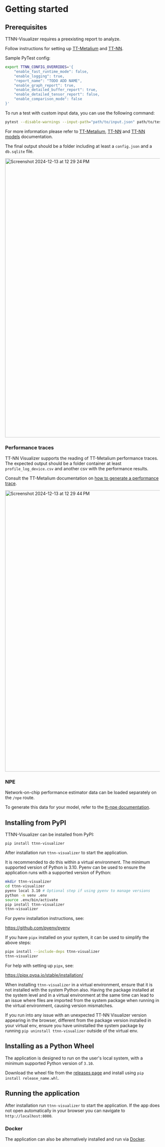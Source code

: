 # Getting started

## Prerequisites

TTNN-Visualizer requires a preexisting report to analyze.

Follow instructions for setting up [TT-Metalium](https://github.com/tenstorrent/tt-metal) and [TT-NN](https://github.com/tenstorrent/tt-metal/blob/main/ttnn/README.md).

Sample PyTest config:

``` bash
export TTNN_CONFIG_OVERRIDES='{
    "enable_fast_runtime_mode": false,
    "enable_logging": true,
    "report_name": "TODO ADD NAME",
    "enable_graph_report": true,
    "enable_detailed_buffer_report": true,
    "enable_detailed_tensor_report": false,
    "enable_comparison_mode": false
}'
```

To run a test with custom input data, you can use the following command:

``` bash
pytest --disable-warnings --input-path="path/to/input.json" path/to/test_file.py::test_function[param]
```

For more information please refer to [TT-Metalium](https://docs.tenstorrent.com/tt-metalium/latest/get_started/get_started.html), [TT-NN](https://docs.tenstorrent.com/ttnn/latest/ttnn/get_started.html) and [TT-NN models](https://docs.tenstorrent.com/tt-metal/latest/ttnn/tt_metal_models/get_started.html#running-an-example-model) documentation.

The final output should be a folder including at least a `config.json` and a `db.sqlite` file.

<img width="909" alt="Screenshot 2024-12-13 at 12 29 24 PM" src="https://github.com/user-attachments/assets/ab31892a-2779-4fe1-9ad5-0f35f8329f9a" />

### Performance traces

TT-NN Visualizer supports the reading of TT-Metalium performance traces. The expected output should be a folder container at least `profile_log_device.csv` and another csv with the performance results.

Consult the TT-Metalium documentation on [how to generate a performance trace](https://github.com/tenstorrent/tt-metal/tree/main/models/perf#generating-performance-traces).

<img width="916" alt="Screenshot 2024-12-13 at 12 29 44 PM" src="https://github.com/user-attachments/assets/8209f500-7913-41dc-8952-c1307e7720c3" />

### NPE

Network-on-chip performance estimator data can be loaded separately on the `/npe` route.

To generate this data for your model, refer to the [tt-npe documentation](https://github.com/tenstorrent/tt-npe).

## Installing from PyPI

TTNN-Visualizer can be installed from PyPI:

`pip install ttnn-visualizer`

After installation run `ttnn-visualizer` to start the application.

It is recommended to do this within a virtual environment. The minimum supported version of Python is 3.10. Pyenv can be used
to ensure the application runs with a supported version of Python:

```bash
mkdir ttnn-visualizer
cd ttnn-visualizer
pyenv local 3.10 # Optional step if using pyenv to manage versions
python -m venv .env
source .env/bin/activate
pip install ttnn-visualizer
ttnn-visualizer
```

For pyenv installation instructions, see:

https://github.com/pyenv/pyenv

If you have `pipx` installed on your system, it can be used to simplify the above steps:

```bash
pipx install --include-deps ttnn-visualizer
ttnn-visualizer
```

For help with setting up `pipx`, see:

https://pipx.pypa.io/stable/installation/

When installing `ttnn-visualizer` in a virtual environment, ensure that it is not installed with the system Python
also. Having the package installed at the system level and in a virtual environment at the same time can lead to an
issue where files are imported from the system package when running in the virtual environment, causing version
mismatches.

If you run into any issue with an unexpected TT-NN Visualizer version appearing in the browser, different from the
package version installed in your virtual env, ensure you have uninstalled the system package by running
`pip uninstall ttnn-visualizer` outside of the virtual env.

## Installing as a Python Wheel

The application is designed to run on the user's local system, with a minimum supported Python version of `3.10`.

Download the wheel file from the [releases page](https://github.com/tenstorrent/ttnn-visualizer/releases) and install
using `pip install release_name.whl`.

## Running the application

After installation run `ttnn-visualizer` to start the application. If the app does not open automatically in your browser you can navigate to `http://localhost:8000`.

### Docker

The application can also be alternatively installed and run via [Docker](./docker.md).
